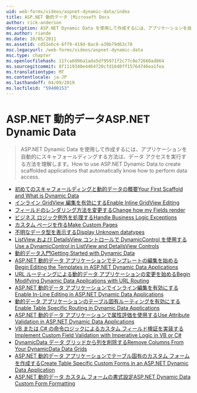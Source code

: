 ```yaml
---
uid: web-forms/videos/aspnet-dynamic-data/index
title: ASP.NET 動的データ |Microsoft Docs
author: rick-anderson
description: ASP.NET Dynamic Data を使用して作成するには、アプリケーションを自動的にスキャフォールディングする方法は、データ アクセスを実行する方法を理解します。
ms.author: riande
ms.date: 10/05/2011
ms.assetid: cd51e6c4-6ff9-419d-8ac8-a39b79d63c78
msc.legacyurl: /web-forms/videos/aspnet-dynamic-data
msc.type: chapter
ms.openlocfilehash: 11fca6096a1ada5df95971f2c77c8e72660ad864
ms.sourcegitcommit: 0f1119340e4464720cfd16d0ff15764746ea1fea
ms.translationtype: MT
ms.contentlocale: ja-JP
ms.lasthandoff: 04/09/2019
ms.locfileid: "59400153"
---
```

# <a name="aspnet-dynamic-data"></a><span data-ttu-id="69b05-103">ASP.NET 動的データ</span><span class="sxs-lookup"><span data-stu-id="69b05-103">ASP.NET Dynamic Data</span></span>

> <span data-ttu-id="69b05-104">ASP.NET Dynamic Data を使用して作成するには、アプリケーションを自動的にスキャフォールディングする方法は、データ アクセスを実行する方法を理解します。</span><span class="sxs-lookup"><span data-stu-id="69b05-104">How to use ASP.NET Dynamic Data to create scaffolded applications that automatically know how to perform data access.</span></span>


- [<span data-ttu-id="69b05-105">初めてのスキャフォールディングと動的データの概要</span><span class="sxs-lookup"><span data-stu-id="69b05-105">Your First Scaffold and What is Dynamic Data</span></span>](your-first-scaffold-and-what-is-dynamic-data.md)
- [<span data-ttu-id="69b05-106">インライン GridView 編集を有効にする</span><span class="sxs-lookup"><span data-stu-id="69b05-106">Enable Inline GridView Editing</span></span>](how-do-i-enable-inline-gridview-editing.md)
- [<span data-ttu-id="69b05-107">フィールドのレンダリング方法を変更する</span><span class="sxs-lookup"><span data-stu-id="69b05-107">Change how my Fields render</span></span>](how-do-i-change-how-my-fields-render.md)
- [<span data-ttu-id="69b05-108">ビジネス ロジック例外を処理する</span><span class="sxs-lookup"><span data-stu-id="69b05-108">Handle Business Logic Exceptions</span></span>](how-do-i-handle-business-logic-exceptions.md)
- [<span data-ttu-id="69b05-109">カスタム ページを作る</span><span class="sxs-lookup"><span data-stu-id="69b05-109">Make Custom Pages</span></span>](how-do-i-make-custom-pages.md)
- [<span data-ttu-id="69b05-110">不明なデータ型を表示する</span><span class="sxs-lookup"><span data-stu-id="69b05-110">Display Unknown datatypes</span></span>](how-do-i-display-unknown-datatypes.md)
- [<span data-ttu-id="69b05-111">ListView および DetailsView コントロールで DynamicControl を使用する</span><span class="sxs-lookup"><span data-stu-id="69b05-111">Use a DynamicControl in ListView and DetailsView Controls</span></span>](how-do-i-use-a-dynamiccontrol-in-listview-and-detailsview-controls.md)
- [<span data-ttu-id="69b05-112">動的データ入門</span><span class="sxs-lookup"><span data-stu-id="69b05-112">Getting Started with Dynamic Data</span></span>](getting-started-with-dynamic-data.md)
- [<span data-ttu-id="69b05-113">ASP.NET 動的データ アプリケーションでテンプレートの編集を始める</span><span class="sxs-lookup"><span data-stu-id="69b05-113">Begin Editing the Templates in ASP.NET Dynamic Data Applications</span></span>](begin-editing-the-templates-in-aspnet-dynamic-data-applications.md)
- [<span data-ttu-id="69b05-114">URL ルーティングによる動的データ アプリケーションの変更を始める</span><span class="sxs-lookup"><span data-stu-id="69b05-114">Begin Modifying Dynamic Data Applications with URL Routing</span></span>](begin-modifying-dynamic-data-applications-with-url-routing.md)
- [<span data-ttu-id="69b05-115">ASP.NET 動的データ アプリケーションでインライン編集を有効にする</span><span class="sxs-lookup"><span data-stu-id="69b05-115">Enable In-Line Editing in ASP.NET Dynamic Data Applications</span></span>](enable-in-line-editing-in-aspnet-dynamic-data-applications.md)
- [<span data-ttu-id="69b05-116">動的データ アプリケーションのテーブル固有ルーティングを有効にする</span><span class="sxs-lookup"><span data-stu-id="69b05-116">Enable Table Specific Routing in Dynamic Data Applications</span></span>](how-to-enable-table-specific-routing-in-dynamic-data-applications.md)
- [<span data-ttu-id="69b05-117">ASP.NET 動的データ アプリケーションで属性評価を使用する</span><span class="sxs-lookup"><span data-stu-id="69b05-117">Use Attribute Validation in ASP.NET Dynamic Data Applications</span></span>](how-to-use-attribute-validation-in-aspnet-dynamic-data-applications.md)
- [<span data-ttu-id="69b05-118">VB または C# の命令ロジックによるカスタム フィールド検証を実装する</span><span class="sxs-lookup"><span data-stu-id="69b05-118">Implement Custom Field Validation with Imperative Logic in VB or C#</span></span>](how-to-implement-custom-field-validation-with-imperative-logic-in-vb-or-c.md)
- [<span data-ttu-id="69b05-119">DynamicData データ グリッドから列を削除する</span><span class="sxs-lookup"><span data-stu-id="69b05-119">Remove Columns From Your DynamicData Data Grids</span></span>](how-to-remove-columns-from-your-dynamicdata-data-grids.md)
- [<span data-ttu-id="69b05-120">ASP.NET 動的データ アプリケーションでテーブル固有のカスタム フォームを作成する</span><span class="sxs-lookup"><span data-stu-id="69b05-120">Create Table Specific Custom Forms in an ASP.NET Dynamic Data Application</span></span>](how-to-create-table-specific-custom-forms-in-an-aspnet-dynamic-data-application.md)
- [<span data-ttu-id="69b05-121">ASP.NET 動的データ カスタム フォームの書式設定</span><span class="sxs-lookup"><span data-stu-id="69b05-121">ASP.NET Dynamic Data Custom Form Formatting</span></span>](aspnet-dynamic-data-custom-form-formatting.md)
